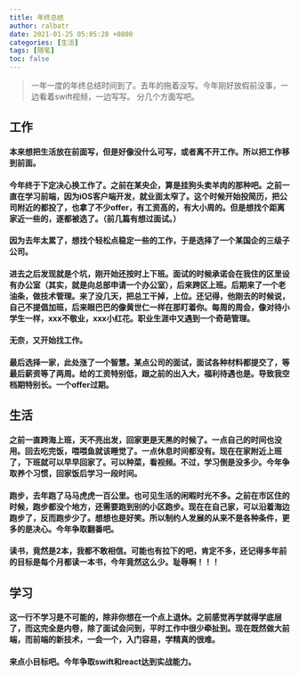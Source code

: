 ```yaml
---
title: 年终总结
author: ralbatr
date: 2021-01-25 05:05:28 +0800
categories: [生活]
tags: [随笔]
toc: false
---
```


> 一年一度的年终总结时间到了。去年的拖着没写。今年刚好放假前没事，一边看着swift视频，一边写写。
    分几个方面写吧。

## 工作
#### 本来想把生活放在前面写，但是好像没什么可写，或者离不开工作。所以把工作移到前面。
#### 今年终于下定决心换工作了。之前在某央企，算是挂狗头卖羊肉的那种吧。之前一直在学习前端，因为iOS客户端开发，就业面太窄了。这个时候开始投简历，把公司附近的都投了，也拿了不少offer，有工资高的，有大小周的。但是想找个距离家近一些的，逐都被选了。（前几篇有想过面试。）
#### 因为去年太累了，想找个轻松点稳定一些的工作，于是选择了一个某国企的三级子公司。
#### 进去之后发现就是个坑，刚开始还按时上下班。面试的时候承诺会在我住的区里设有办公室（其实，就是向总部申请一个办公室），后来跨区上班。后期来了一个老油条，做技术管理。来了没几天，把总工干掉，上位。还记得，他刚去的时候说，自己不提倡加班，后来眼巴巴的像黄世仁一样在那盯着你。每周的周会，像对待小学生一样，xxx不敬业，xxx小红花。职业生涯中又遇到一个奇葩管理。
#### 无奈，又开始找工作。
#### 最后选择一家，此处涨了一个智慧。某点公司的面试，面试各种材料都提交了，等最后薪资等了两周。给的工资特别低，跟之前的出入大，福利待遇也是。导致我空档期特别长。一个offer过期。   

## 生活
#### 之前一直跨海上班，天不亮出发，回家更是天黑的时候了。一点自己的时间也没用。回去吃完饭，喂喂鱼就该睡觉了。一点休息时间都没有。现在在家附近上班了，下班就可以早早回家了。可以种菜，看视频。不过，学习倒是没多少。今年争取养个习惯，回家饭后学习一段时间。
#### 跑步，去年跑了马马虎虎一百公里。也可见生活的闲暇时光不多。之前在市区住的时候，跑步都没个地方，还需要跑到别的小区跑步。现在在自己家，可以沿着海边跑步了，反而跑步少了。想想也是好笑。所以制约人发展的从来不是各种条件，更多的是决心。今年争取翻番吧。
#### 读书，竟然是2本，我都不敢相信。可能也有拉下的吧，肯定不多，还记得多年前的目标是每个月都读一本书，今年竟然这么少。耻辱啊！！！

## 学习
#### 这一行不学习是不可能的，除非你想在一个点上退休。之前感觉再学就得学底层了，而这完全是内卷，除了面试会问到，平时工作中很少牵扯到。现在既然做大前端，而前端的新技术，一会一个，入门容易，学精真的很难。
#### 来点小目标吧。今年争取swift和react达到实战能力。